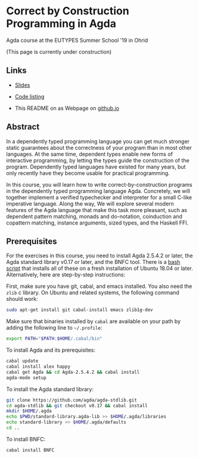 Correct by Construction Programming in Agda
===========================================

Agda course at the EUTYPES Summer School '19 in Ohrid

(This page is currently under construction)

Links
-----

* [Slides](slides/slides.html)

* [Code listing](src/html/runwhile.html)

* This README on as Webpage on [github.io](https://jespercockx.github.io/ohrid19-agda/)

Abstract
--------

In a dependently typed programming language you can get much stronger static guarantees about the correctness of your program than in most other languages. At the same time, dependent types enable new forms of interactive programming, by letting the types guide the construction of the program. Dependently typed languages have existed for many years, but only recently have they become usable for practical programming.

In this course, you will learn how to write correct-by-construction programs in the dependently typed programming language Agda. Concretely, we will together implement a verified typechecker and interpreter for a small C-like imperative language. Along the way, We will explore several modern features of the Agda language that make this task more pleasant, such as dependent pattern matching, monads and do-notation, coinduction and copattern matching, instance arguments, sized types, and the Haskell FFI.

Prerequisites
-------------

For the exercises in this course, you need to install Agda 2.5.4.2 or later, the Agda standard library v0.17 or later, and the BNFC tool. There is a [bash script](https://github.com/jespercockx/ohrid19-agda/blob/master/setup.sh) that installs all of these on a fresh installation of Ubuntu 18.04 or later. Alternatively, here are step-by-step instructions:

First, make sure you have git, cabal, and emacs installed. You also
need the `zlib` c library. On Ubuntu and related systems, the
following command should work:

```bash
sudo apt-get install git cabal-install emacs zlib1g-dev
```

Make sure that binaries installed by `cabal` are available on your
path by adding the following line to `~/.profile`:

```bash
export PATH="$PATH:$HOME/.cabal/bin"
```

To install Agda and its prerequisites:

```bash
cabal update
cabal install alex happy
cabal get Agda && cd Agda-2.5.4.2 && cabal install
agda-mode setup
```

To install the Agda standard library:

```bash
git clone https://github.com/agda/agda-stdlib.git
cd agda-stdlib && git checkout v0.17 && cabal install
mkdir $HOME/.agda
echo $PWD/standard-library.agda-lib >> $HOME/.agda/libraries
echo standard-library >> $HOME/.agda/defaults
cd ..
```

To install BNFC:

```bash
cabal install BNFC
```
